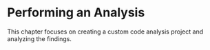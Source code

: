 <!-- loio5c758dab0e264e3b83574fc47278be2b -->

# Performing an Analysis

This chapter focuses on creating a custom code analysis project and analyzing the findings.

